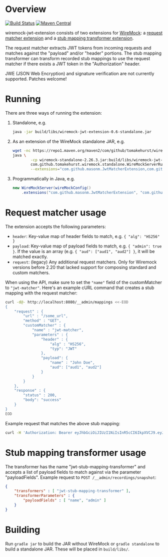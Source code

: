 # Overview

[![Build Status](https://travis-ci.org/MasonM/wiremock-jwt-extension.svg?branch=master)](https://travis-ci.org/MasonM/wiremock-jwt-extension)
[![Maven Central](https://maven-badges.herokuapp.com/maven-central/com.github.masonm/wiremock-jwt-extension/badge.svg)](https://maven-badges.herokuapp.com/maven-central/com.github.masonm/wiremock-jwt-extension)

wiremock-jwt-extension consists of two extensions for [WireMock](http://wiremock.org): a [request matcher extension](http://wiremock.org/docs/extending-wiremock/#custom-request-matchers) and a [stub mapping transformer extension](http://wiremock.org/docs/record-playback/#transforming-generated-stubs).

The request matcher extracts JWT tokens from incoming requests and matches against the "payload" and/or "header" portions. The stub mapping transformer can transform recorded stub mappings to use the request matcher if there exists a JWT token in the "Authorization" header.

JWE (JSON Web Encryption) and signature verification are not currently supported. Patches welcome!

# Running

There are three ways of running the extension:

1. Standalone, e.g.

    ```sh
    java -jar build/libs/wiremock-jwt-extension-0.6-standalone.jar
    ```
    
2. As an extension of the WireMock standalone JAR, e.g.

    ```sh
    wget -nc https://repo1.maven.org/maven2/com/github/tomakehurst/wiremock-standalone/2.26.3/wiremock-standalone-2.26.3.jar
    java \
            -cp wiremock-standalone-2.26.3.jar:build/libs/wiremock-jwt-extension-0.6.jar \
            com.github.tomakehurst.wiremock.standalone.WireMockServerRunner \
            --extensions="com.github.masonm.JwtMatcherExtension,com.github.masonm.JwtStubMappingTransformer"
    ```

3. Programmatically in Java, e.g.

    ```java
    new WireMockServer(wireMockConfig()
        .extensions("com.github.masonm.JwtMatcherExtension", "com.github.masonm.JwtStubMappingTransformer"))
    ```

# Request matcher usage

The extension accepts the following parameters:
* `header`: Key-value map of header fields to match, e.g. `{ "alg": "HS256" }`
* `payload`: Key-value map of payload fields to match, e.g. `{ "admin": true }`. If the value is an array (e.g. `{ "aud": ["aud1", "aud2"] }`, it will be matched exactly.
* `request`: (legacy) Any additional request matchers. Only for Wiremock versions before 2.20 that lacked support for composing standard and custom matchers.

When using the API, make sure to set the `"name"` field of the customMatcher to `"jwt-matcher"`.  Here's an example cURL command that creates a stub mapping with the request matcher:
```sh
curl -d@- http://localhost:8080/__admin/mappings <<-EOD
{
    "request" : {
        "url" : "/some_url",
        "method" : "GET",
        "customMatcher" : {
            "name" : "jwt-matcher",
            "parameters" : {
                "header" : {
                    "alg" : "HS256",
                    "typ": "JWT"
                },
                "payload": {
                    "name" : "John Doe",
                    "aud": ["aud1", "aud2"]
                }
            }
        }
    },
    "response" : {
        "status" : 200,
        "body": "success"
    }
}
EOD
```

Example request that matches the above stub mapping:
```sh
curl -H 'Authorization: Bearer eyJhbGciOiJIUzI1NiIsInR5cCI6IkpXVCJ9.eyJzdWIiOiIxMjM0NTY3ODkwIiwibmFtZSI6IkpvaG4gRG9lIiwiaWF0IjoxNTE2MjM5MDIyLCJhdWQiOlsiYXVkMSIsImF1ZDIiXX0.h49E7AnYrJpttdEoi4GmoZUCtg6GBSHTSjUcDGnbjRI' http://localhost:8080/some_url
```

# Stub mapping transformer usage

The transformer has the name "jwt-stub-mapping-transformer" and accepts a list of payload fields to match against via the parameter "payloadFields". Example request to `POST /__admin/recordings/snapshot`:
```json
{
    "transformers" : [ "jwt-stub-mapping-transformer" ],
    "transformerParameters" : {
        "payloadFields" : [ "name", "admin" ]
    }
}
```

# Building

Run `gradle jar` to build the JAR without WireMock or `gradle standalone` to build a standalone JAR.
These will be placed in `build/libs/`.
